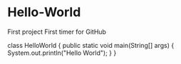 # Hello-World
First project
First timer for GitHub

class HelloWorld
{
public static void main(String[] args)
{
System.out.println("Hello World");
}
}
